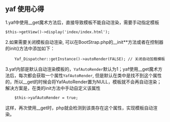 ## yaf 使用心得 ##

1.yaf中使用__get魔术方法后，直接导致模板不能自动渲染，需要手动指定模板


	$this->getView()->display('index/index.html');
 

2.如果需要关闭模板自动渲染, 可以在BootStrap.php的__init**方法或者在控制器的init()方法中添加如下：
```
	Yaf_Dispatcher::getInstance()->autoRender(FALSE); // 关闭自动加载模板
``` 

3.yaf内部是默认自动渲染模板的，`YafAutoRender`默认为1；yaf使用\_\_get魔术方法后，每次都会获取一个属性`YafAutoRender`, 但是默认在类中是找不到这个属性的，所以__get的时候会将YafAutoRender置为NULL，模板就不会再自动渲染；解决方案是，在类的init方法中手动自定义该属性

```
	$this->yafAutoRender = true;
```

这样，再次使用__get时，php就会检测到该类存在这个属性，实现模板自动渲染。